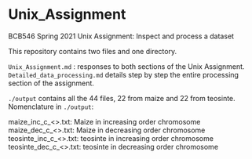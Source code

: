 # Unix_Assignment
BCB546 Spring 2021 Unix Assignment: Inspect and process a dataset

This repository contains two files and one directory.

`Unix_Assignment.md` : responses to both sections of the Unix Assignment. 
`Detailed_data_processing.md` details step by step the entire processing section of the assignment.

`./output` contains all the 44 files, 22 from maize and 22 from teosinte.
Nomenclature in `./output`:

maize_inc_c_<>.txt: Maize in increasing order chromosome
maize_dec_c_<>.txt: Maize in decreasing order chromosome
teosinte_inc_c_<>.txt: teosinte in increasing order chromosome
teosinte_dec_c_<>.txt: teosinte in decreasing order chromosome
